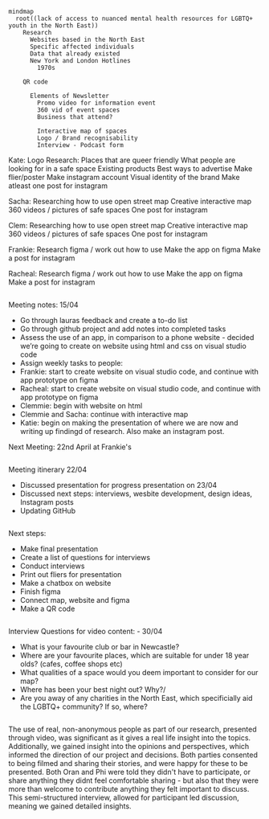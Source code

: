 ```mermaid
mindmap
  root((lack of access to nuanced mental health resources for LGBTQ+ youth in the North East))
    Research 
      Websites based in the North East 
      Specific affected individuals 
      Data that already existed 
      New York and London Hotlines 
        1970s
    
    QR code

      Elements of Newsletter 
        Promo video for information event 
        360 vid of event spaces 
        Business that attend? 

        Interactive map of spaces 
        Logo / Brand recognisability 
        Interview - Podcast form
```

Kate:
Logo 
Research:
Places that are queer friendly 
What people are looking for in a safe space 
Existing products 
Best ways to advertise 
Make flier/poster 
Make instagram account 
Visual identity of the brand 
Make atleast one post for instagram 

Sacha: 
Researching how to use open street map 
Creative interactive map 
360 videos / pictures of safe spaces 
One post for instagram 

Clem: 
Researching how to use open street map 
Creative interactive map 
360 videos / pictures of safe spaces 
One post for instagram 

Frankie: 
Research figma / work out how to use 
Make the app on figma
Make a post for instagram 

Racheal: 
Research figma / work out how to use 
Make the app on figma
Make a post for instagram 


```

```
Meeting notes: 15/04
- Go through lauras feedback and create a to-do list 
- Go through github project and add notes into completed tasks 
- Assess the use of an app, in comparison to a phone website - decided we’re going to create on website using html and css on visual studio code
- Assign weekly tasks to people:
- Frankie: start to create website on visual studio code, and continue with app prototype on figma
- Racheal: start to create website on visual studio code, and continue with app prototype on figma
-  Clemmie: begin with website on html
-  Clemmie and Sacha: continue with interactive map
- Katie: begin on making the presentation of where we are now and writing up findingd of research.  Also make an instagram post. 

Next Meeting: 22nd April at Frankie's
```

```
Meeting itinerary 22/04
- Discussed presentation for progress presentation on 23/04
- Discussed next steps: interviews, wesbite development, design ideas, Instagram posts
- Updating GitHub

```
```
Next steps:
- Make final presentation
- Create a list of questions for interviews
- Conduct interviews
- Print out fliers for presentation
- Make a chatbox on website
- Finish figma
- Connect map, website and figma
- Make a QR code

```
```
Interview Questions for video content: - 30/04
- What is your favourite club or bar in Newcastle?
- Where are your favourite places, which are suitable for under 18 year olds? (cafes, coffee shops etc)
- What qualities of a space would you deem important to consider for our map?
- Where has been your best night out? Why?/
- Are you away of any charities in the North East, which specificially aid the LGBTQ+ community? If so, where?

```
```
The use of real, non-anonymous people as part of our research, presented through video, was significant as it gives a real life insight into the topics.  Additionally, we gained insight into the opinions and perspectives, which informed the direction of our project and decisions.  Both parties consented to being filmed and sharing their stories, and were happy for these to be presented.  Both Oran and Phi were told they didn't have to participate, or share anything they didnt feel comfortable sharing - but also that they were more than welcome to contribute anything they felt important to discuss.  This semi-structured interview, allowed for participant led discussion, meaning we gained detailed insights.  
```

